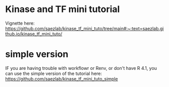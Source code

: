 # Kinase and TF mini tutorial

Vignette here: https://github.com/saezlab/kinase_tf_mini_tuto/tree/main#:~:text=saezlab.github.io/kinase_tf_mini_tuto/

# simple version

IF you are having trouble with workflowr or Renv, or don't have R 4.1, you can use the simple version of the tutorial here: https://github.com/saezlab/kinase_tf_mini_tuto_simple